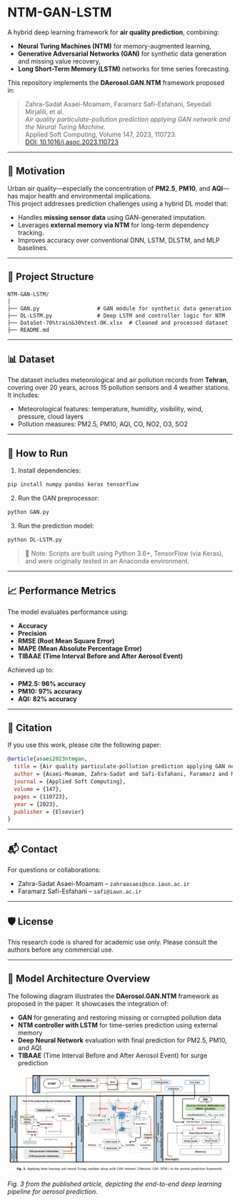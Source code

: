 
# NTM-GAN-LSTM

A hybrid deep learning framework for **air quality prediction**, combining:
- **Neural Turing Machines (NTM)** for memory-augmented learning,
- **Generative Adversarial Networks (GAN)** for synthetic data generation and missing value recovery,
- **Long Short-Term Memory (LSTM)** networks for time series forecasting.

This repository implements the **DAerosol.GAN.NTM** framework proposed in:

> Zahra-Sadat Asaei-Moamam, Faramarz Safi-Esfahani, Seyedali Mirjalili, et al.  
> *Air quality particulate-pollution prediction applying GAN network and the Neural Turing Machine.*  
> Applied Soft Computing, Volume 147, 2023, 110723.  
> [DOI: 10.1016/j.asoc.2023.110723](https://doi.org/10.1016/j.asoc.2023.110723)

---

## 🧠 Motivation

Urban air quality—especially the concentration of **PM2.5**, **PM10**, and **AQI**—has major health and environmental implications.  
This project addresses prediction challenges using a hybrid DL model that:

- Handles **missing sensor data** using GAN-generated imputation.
- Leverages **external memory via NTM** for long-term dependency tracking.
- Improves accuracy over conventional DNN, LSTM, DLSTM, and MLP baselines.

---

## 📁 Project Structure

```
NTM-GAN-LSTM/
│
├── GAN.py                  # GAN module for synthetic data generation
├── DL-LSTM.py              # Deep LSTM and controller logic for NTM
├── DataSet-70%train&30%test-OK.xlsx  # Cleaned and processed dataset
├── README.md
```

---

## 📊 Dataset

The dataset includes meteorological and air pollution records from **Tehran**, covering over 20 years, across 15 pollution sensors and 4 weather stations. It includes:

- Meteorological features: temperature, humidity, visibility, wind, pressure, cloud layers
- Pollution measures: PM2.5, PM10, AQI, CO, NO2, O3, SO2

---

## 🚀 How to Run

1. Install dependencies:
```bash
pip install numpy pandas keras tensorflow
```

2. Run the GAN preprocessor:
```bash
python GAN.py
```

3. Run the prediction model:
```bash
python DL-LSTM.py
```

> 📝 Note: Scripts are built using Python 3.6+, TensorFlow (via Keras), and were originally tested in an Anaconda environment.

---

## 📈 Performance Metrics

The model evaluates performance using:
- **Accuracy**
- **Precision**
- **RMSE (Root Mean Square Error)**
- **MAPE (Mean Absolute Percentage Error)**
- **TIBAAE (Time Interval Before and After Aerosol Event)**

Achieved up to:
- **PM2.5: 96% accuracy**
- **PM10: 97% accuracy**
- **AQI: 82% accuracy**

---

## 📌 Citation

If you use this work, please cite the following paper:

```bibtex
@article{asaei2023ntmgan,
  title = {Air quality particulate-pollution prediction applying GAN network and the Neural Turing Machine},
  author = {Asaei-Moamam, Zahra-Sadat and Safi-Esfahani, Faramarz and Mirjalili, Seyedali and Mohammadpour, Reza and Nadimi-Shahraki, Mohamad-Hosein},
  journal = {Applied Soft Computing},
  volume = {147},
  pages = {110723},
  year = {2023},
  publisher = {Elsevier}
}
```

---

## 📬 Contact

For questions or collaborations:

- Zahra-Sadat Asaei-Moamam – `zahraasaei@sco.iaun.ac.ir`  
- Faramarz Safi-Esfahani – `safi@iaun.ac.ir`

---

## 🛡 License

This research code is shared for academic use only. Please consult the authors before any commercial use.


---

## 🧬 Model Architecture Overview

The following diagram illustrates the **DAerosol.GAN.NTM** framework as proposed in the paper. It showcases the integration of:

- **GAN** for generating and restoring missing or corrupted pollution data
- **NTM controller with LSTM** for time-series prediction using external memory
- **Deep Neural Network** evaluation with final prediction for PM2.5, PM10, and AQI
- **TIBAAE** (Time Interval Before and After Aerosol Event) for surge prediction

![DAerosol.GAN.NTM Framework](framework-diagram.png)

*Fig. 3 from the published article, depicting the end-to-end deep learning pipeline for aerosol prediction.*

